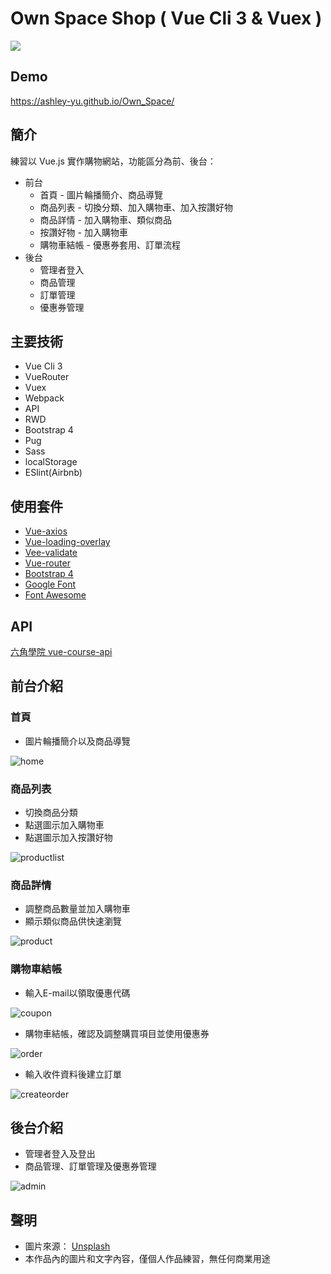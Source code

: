 # Own Space Shop ( Vue Cli 3 & Vuex )
![](https://user-images.githubusercontent.com/57936181/84357832-d874e500-abf8-11ea-9513-ebaae07fc369.png)

## Demo
https://ashley-yu.github.io/Own_Space/

## 簡介
練習以 Vue.js 實作購物網站，功能區分為前、後台：
* 前台
  * 首頁 - 圖片輪播簡介、商品導覽
  * 商品列表 - 切換分類、加入購物車、加入按讚好物
  * 商品詳情 - 加入購物車、類似商品
  * 按讚好物 - 加入購物車
  * 購物車結帳 - 優惠券套用、訂單流程
* 後台
  * 管理者登入
  * 商品管理
  * 訂單管理
  * 優惠券管理

## 主要技術
* Vue Cli 3
* VueRouter
* Vuex
* Webpack
* API
* RWD
* Bootstrap 4
* Pug
* Sass
* localStorage
* ESlint(Airbnb)

## 使用套件
* [Vue-axios](https://github.com/axios/axios)
* [Vue-loading-overlay](https://github.com/ankurk91/vue-loading-overlay)
* [Vee-validate](https://github.com/baianat/vee-validate)
* [Vue-router](https://github.com/vuejs/vue-router#readme)
* [Bootstrap 4](https://getbootstrap.com/)
* [Google Font](https://fonts.google.com/)
* [Font Awesome](https://fontawesome.com/)

## API
[六角學院 vue-course-api](https://github.com/hexschool/vue-course-api-wiki/wiki)

## 前台介紹
### 首頁
* 圖片輪播簡介以及商品導覽

![home](https://user-images.githubusercontent.com/57936181/84387066-ff491080-ac24-11ea-95cf-a128099ff03d.gif)
### 商品列表
* 切換商品分類
* 點選圖示加入購物車
* 點選圖示加入按讚好物

![productlist](https://user-images.githubusercontent.com/57936181/84389331-746a1500-ac28-11ea-836e-39fcaed48af6.gif)
### 商品詳情
* 調整商品數量並加入購物車
* 顯示類似商品供快速瀏覽

![product](https://user-images.githubusercontent.com/57936181/84392028-61594400-ac2c-11ea-98e2-6d7a70ce8bde.gif)
### 購物車結帳
* 輸入E-mail以領取優惠代碼

![coupon](https://user-images.githubusercontent.com/57936181/84393369-13454000-ac2e-11ea-9a67-0d6337e30e43.gif)
* 購物車結帳，確認及調整購買項目並使用優惠券

![order](https://user-images.githubusercontent.com/57936181/84397390-4210e580-ac31-11ea-903d-0f8ab451c924.gif)
* 輸入收件資料後建立訂單

![createorder](https://user-images.githubusercontent.com/57936181/84401880-602d1480-ac36-11ea-9b16-979620f19cc0.gif)
## 後台介紹
* 管理者登入及登出
* 商品管理、訂單管理及優惠券管理

![admin](https://user-images.githubusercontent.com/57936181/84403403-3ecd2800-ac38-11ea-9400-b6591563a243.gif)

## 聲明
* 圖片來源： [Unsplash](https://unsplash.com/)
* 本作品內的圖片和文字內容，僅個人作品練習，無任何商業用途
